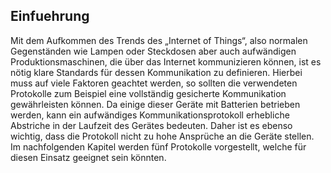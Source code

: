 ## Einfuehrung

Mit dem Aufkommen des Trends des „Internet of Things“, also normalen Gegenständen wie Lampen oder Steckdosen aber auch aufwändigen Produktionsmaschinen, die über das Internet kommunizieren können, ist es nötig klare Standards für dessen Kommunikation zu definieren. Hierbei muss auf viele Faktoren geachtet werden, so sollten die verwendeten Protokolle zum Beispiel eine vollständig gesicherte Kommunikation gewährleisten können. Da einige dieser Geräte mit Batterien betrieben werden, kann ein aufwändiges Kommunikationsprotokoll erhebliche Abstriche in der Laufzeit des Gerätes bedeuten. Daher ist es ebenso wichtig, dass die Protokoll nicht zu hohe Ansprüche an die Geräte stellen. 
Im nachfolgenden Kapitel werden fünf Protokolle vorgestellt, welche für diesen Einsatz geeignet sein könnten.  
